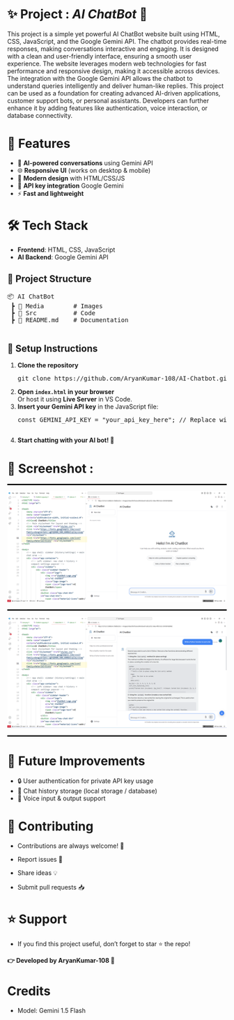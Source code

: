   #  ✨ Project : *AI ChatBot*  🤖

  <p>
    This project is a simple yet powerful AI ChatBot website built using HTML, CSS, JavaScript, and the Google Gemini API. The chatbot provides real-time responses, making conversations interactive and engaging. It is designed with a clean and user-friendly interface, ensuring a smooth user experience. The website leverages modern web technologies for fast performance and responsive design, making it accessible across devices. The integration with the Google Gemini API allows the chatbot to understand queries intelligently and deliver human-like replies. This project can be used as a foundation for creating advanced AI-driven applications, customer support bots, or personal assistants. Developers can further enhance it by adding features like authentication, voice interaction, or database connectivity.
  </p>

  # 🚀 Features
  <ul>
    <li>🤖 <b>AI-powered conversations</b> using Gemini API</li>
    <li>🌐 <b>Responsive UI</b> (works on desktop & mobile)</li>
    <li>🎨 <b>Modern design</b> with HTML/CSS/JS</li>
    <li>🔑 <b>API key integration</b> Google Gemini</li>
    <li>⚡ <b>Fast and lightweight</b></li>
  </ul>

  # 🛠️ Tech Stack
  <ul>
    <li><b>Frontend</b>: HTML, CSS, JavaScript</li>
    <li><b>AI Backend</b>: Google Gemini API</li>
  </ul>
  

  <h2>📂 Project Structure</h2>
  <pre>
📦 AI ChatBot
 ┣ 📂 Media        # Images
 ┣ 📂 Src          # Code
 ┣ 📜 README.md    # Documentation
  </pre>
  

  <h2>🔑 Setup Instructions</h2>
  <ol>
    <li>
      <b>Clone the repository</b><br>
      <pre>git clone https://github.com/AryanKumar-108/AI-Chatbot.git</pre>
    </li>
    <li><b>Open <code>index.html</code> in your browser</b><br>
        Or host it using <b>Live Server</b> in VS Code.
    </li>
    <li>
      <b>Insert your Gemini API key</b> in the JavaScript file:<br>
      <pre>
const GEMINI_API_KEY = "your_api_key_here"; // Replace with your Gemini API key
      </pre>
    </li>
    <li><b>Start chatting with your AI bot! 🎉</b></li>
  </ol>
  

  # 📸 Screenshot :
  <p>
  <hr style="border: 1px solid black;">
  <img src="Media\Screenshot-03.png"><br> <hr style="border: 1px solid black;">
  <img src="Media\Screenshot-04.png"><br> <hr style="border: 1px solid black;">
  </p>
  

  # 📌 Future Improvements
  <ul>
    <li>🔒 User authentication for private API key usage</li>
    <li>💾 Chat history storage (local storage / database)</li>
    <li>🎤 Voice input & output support</li>
  </ul>


# 🤝 Contributing

- Contributions are always welcome! 🚀

- Report issues 🐛

- Share ideas 💡

- Submit pull requests 📥
 

# ⭐ Support

- If you find this project useful, don’t forget to star ⭐ the repo!

**👉 Developed by AryanKumar-108 🙌**




# Credits
- Model: Gemini 1.5 Flash
</body>
</html>

